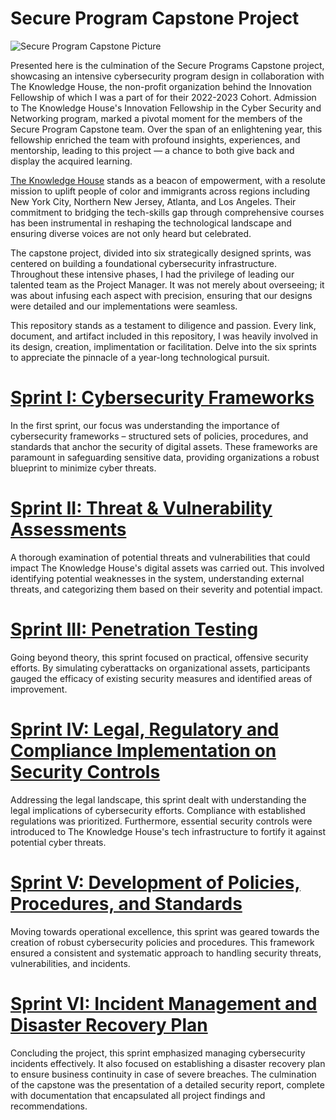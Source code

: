 # Secure Program Capstone Project

![Secure Program Capstone Picture](https://github.com/jjperipheral/TKHSecureProgramCapstoneProject/blob/main/secprogramlogo.jpeg)

Presented here is the culmination of the Secure Programs Capstone project, showcasing an intensive cybersecurity program design in collaboration with The Knowledge House, the non-profit organization behind the Innovation Fellowship of which I was a part of for their 2022-2023 Cohort. Admission to The Knowledge House's Innovation Fellowship in the Cyber Security and Networking program, marked a pivotal moment for the members of the Secure Program Capstone team. Over the span of an enlightening year, this fellowship enriched the team with profound insights, experiences, and mentorship, leading to this project — a chance to both give back and display the acquired learning.

[The Knowledge House](https://www.theknowledgehouse.org) stands as a beacon of empowerment, with a resolute mission to uplift people of color and immigrants across regions including New York City, Northern New Jersey, Atlanta, and Los Angeles. Their commitment to bridging the tech-skills gap through comprehensive courses has been instrumental in reshaping the technological landscape and ensuring diverse voices are not only heard but celebrated.

The capstone project, divided into six strategically designed sprints, was centered on building a foundational cybersecurity infrastructure. Throughout these intensive phases, I had the privilege of leading our talented team as the Project Manager. It was not merely about overseeing; it was about infusing each aspect with precision, ensuring that our designs were detailed and our implementations were seamless.

This repository stands as a testament to diligence and passion. Every link, document, and artifact included in this repository, I was heavily involved in its design, creation, implimentation or facilitation. Delve into the six sprints to appreciate the pinnacle of a year-long technological pursuit.

# [Sprint I: Cybersecurity Frameworks](https://github.com/janepierresgithub/TKHSecureProgramCapstoneProject/blob/main/sprint1.md) 
In the first sprint, our focus was understanding the importance of cybersecurity frameworks – structured sets of policies, procedures, and standards that anchor the security of digital assets. These frameworks are paramount in safeguarding sensitive data, providing organizations a robust blueprint to minimize cyber threats.

# [Sprint II: Threat & Vulnerability Assessments](https://github.com/janepierresgithub/TKHSecureProgramCapstoneProject/blob/main/sprint2.md) 
A thorough examination of potential threats and vulnerabilities that could impact The Knowledge House's digital assets was carried out. This involved identifying potential weaknesses in the system, understanding external threats, and categorizing them based on their severity and potential impact.

# [Sprint III: Penetration Testing](https://github.com/janepierresgithub/TKHSecureProgramCapstoneProject/blob/main/sprint3.md)
Going beyond theory, this sprint focused on practical, offensive security efforts. By simulating cyberattacks on organizational assets, participants gauged the efficacy of existing security measures and identified areas of improvement.

# [Sprint IV: Legal, Regulatory and Compliance Implementation on Security Controls](https://github.com/janepierresgithub/TKHSecureProgramCapstoneProject/blob/main/sprint4.md)
Addressing the legal landscape, this sprint dealt with understanding the legal implications of cybersecurity efforts. Compliance with established regulations was prioritized. Furthermore, essential security controls were introduced to The Knowledge House's tech infrastructure to fortify it against potential cyber threats.

# [Sprint V: Development of Policies, Procedures, and Standards](https://github.com/janepierresgithub/TKHSecureProgramCapstoneProject/blob/main/sprint5.md)
Moving towards operational excellence, this sprint was geared towards the creation of robust cybersecurity policies and procedures. This framework ensured a consistent and systematic approach to handling security threats, vulnerabilities, and incidents.

# [Sprint VI: Incident Management and Disaster Recovery Plan](https://github.com/janepierresgithub/TKHSecureProgramCapstoneProject/blob/main/finalsprint.md)
Concluding the project, this sprint emphasized managing cybersecurity incidents effectively. It also focused on establishing a disaster recovery plan to ensure business continuity in case of severe breaches. The culmination of the capstone was the presentation of a detailed security report, complete with documentation that encapsulated all project findings and recommendations.





